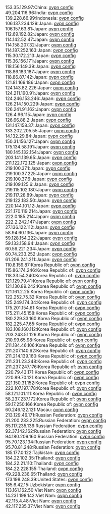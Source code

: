 153.35.129.97:China: [ovpn config](vpn/153_35_129_97.ovpn)  
49.204.116.96:India: [ovpn config](vpn/49_204_116_96.ovpn)  
139.228.66.99:Indonesia: [ovpn config](vpn/139_228_66_99.ovpn)  
106.137.234.129:Japan: [ovpn config](vpn/106_137_234_129.ovpn)  
106.157.63.81:Japan: [ovpn config](vpn/106_157_63_81.ovpn)  
112.69.192.82:Japan: [ovpn config](vpn/112_69_192_82.ovpn)  
114.142.52.47:Japan: [ovpn config](vpn/114_142_52_47.ovpn)  
114.158.207.32:Japan: [ovpn config](vpn/114_158_207_32.ovpn)  
114.187.252.163:Japan: [ovpn config](vpn/114_187_252_163.ovpn)  
115.30.172.213:Japan: [ovpn config](vpn/115_30_172_213.ovpn)  
115.36.156.171:Japan: [ovpn config](vpn/115_36_156_171.ovpn)  
118.156.149.39:Japan: [ovpn config](vpn/118_156_149_39.ovpn)  
118.86.183.187:Japan: [ovpn config](vpn/118_86_183_187.ovpn)  
118.86.87.142:Japan: [ovpn config](vpn/118_86_87_142.ovpn)  
121.81.169.186:Japan: [ovpn config](vpn/121_81_169_186.ovpn)  
124.143.82.226:Japan: [ovpn config](vpn/124_143_82_226.ovpn)  
124.211.190.91:Japan: [ovpn config](vpn/124_211_190_91.ovpn)  
124.246.153.246:Japan: [ovpn config](vpn/124_246_153_246.ovpn)  
126.214.150.229:Japan: [ovpn config](vpn/126_214_150_229.ovpn)  
126.241.91.162:Japan: [ovpn config](vpn/126_241_91_162.ovpn)  
126.4.96.115:Japan: [ovpn config](vpn/126_4_96_115.ovpn)  
126.66.88.2:Japan: [ovpn config](vpn/126_66_88_2.ovpn)  
131.147.158.37:Japan: [ovpn config](vpn/131_147_158_37.ovpn)  
133.202.205.55:Japan: [ovpn config](vpn/133_202_205_55.ovpn)  
14.132.29.84:Japan: [ovpn config](vpn/14_132_29_84.ovpn)  
150.31.156.127:Japan: [ovpn config](vpn/150_31_156_127.ovpn)  
175.134.58.191:Japan: [ovpn config](vpn/175_134_58_191.ovpn)  
180.145.132.154:Japan: [ovpn config](vpn/180_145_132_154.ovpn)  
203.141.139.65:Japan: [ovpn config](vpn/203_141_139_65.ovpn)  
211.122.172.125:Japan: [ovpn config](vpn/211_122_172_125.ovpn)  
219.100.37.1:Japan: [ovpn config](vpn/219_100_37_1.ovpn)  
219.100.37.225:Japan: [ovpn config](vpn/219_100_37_225.ovpn)  
219.100.37.6:Japan: [ovpn config](vpn/219_100_37_6.ovpn)  
219.109.125.6:Japan: [ovpn config](vpn/219_109_125_6.ovpn)  
219.115.102.180:Japan: [ovpn config](vpn/219_115_102_180.ovpn)  
219.117.28.89:Japan: [ovpn config](vpn/219_117_28_89.ovpn)  
219.122.183.50:Japan: [ovpn config](vpn/219_122_183_50.ovpn)  
220.144.101.12:Japan: [ovpn config](vpn/220_144_101_12.ovpn)  
221.170.119.214:Japan: [ovpn config](vpn/221_170_119_214.ovpn)  
222.0.185.214:Japan: [ovpn config](vpn/222_0_185_214.ovpn)  
222.2.242.147:Japan: [ovpn config](vpn/222_2_242_147.ovpn)  
27.136.122.112:Japan: [ovpn config](vpn/27_136_122_112.ovpn)  
58.94.60.136:Japan: [ovpn config](vpn/58_94_60_136.ovpn)  
59.128.154.222:Japan: [ovpn config](vpn/59_128_154_222.ovpn)  
59.133.158.94:Japan: [ovpn config](vpn/59_133_158_94.ovpn)  
60.56.221.234:Japan: [ovpn config](vpn/60_56_221_234.ovpn)  
60.74.233.252:Japan: [ovpn config](vpn/60_74_233_252.ovpn)  
61.206.241.211:Japan: [ovpn config](vpn/61_206_241_211.ovpn)  
110.8.159.87:Korea Republic of: [ovpn config](vpn/110_8_159_87.ovpn)  
115.86.174.246:Korea Republic of: [ovpn config](vpn/115_86_174_246.ovpn)  
118.33.54.240:Korea Republic of: [ovpn config](vpn/118_33_54_240.ovpn)  
121.129.79.41:Korea Republic of: [ovpn config](vpn/121_129_79_41.ovpn)  
121.130.89.242:Korea Republic of: [ovpn config](vpn/121_130_89_242.ovpn)  
121.161.2.25:Korea Republic of: [ovpn config](vpn/121_161_2_25.ovpn)  
122.252.75.32:Korea Republic of: [ovpn config](vpn/122_252_75_32.ovpn)  
125.249.174.34:Korea Republic of: [ovpn config](vpn/125_249_174_34.ovpn)  
175.201.154.61:Korea Republic of: [ovpn config](vpn/175_201_154_61.ovpn)  
175.211.45.158:Korea Republic of: [ovpn config](vpn/175_211_45_158.ovpn)  
180.229.33.160:Korea Republic of: [ovpn config](vpn/180_229_33_160.ovpn)  
182.225.47.65:Korea Republic of: [ovpn config](vpn/182_225_47_65.ovpn)  
183.108.160.112:Korea Republic of: [ovpn config](vpn/183_108_160_112.ovpn)  
203.243.51.126:Korea Republic of: [ovpn config](vpn/203_243_51_126.ovpn)  
210.99.65.98:Korea Republic of: [ovpn config](vpn/210_99_65_98.ovpn)  
211.184.46.106:Korea Republic of: [ovpn config](vpn/211_184_46_106.ovpn)  
211.207.140.62:Korea Republic of: [ovpn config](vpn/211_207_140_62.ovpn)  
211.214.139.160:Korea Republic of: [ovpn config](vpn/211_214_139_160.ovpn)  
211.231.23.248:Korea Republic of: [ovpn config](vpn/211_231_23_248.ovpn)  
211.237.247.176:Korea Republic of: [ovpn config](vpn/211_237_247_176.ovpn)  
220.79.43.171:Korea Republic of: [ovpn config](vpn/220_79_43_171.ovpn)  
220.89.70.121:Korea Republic of: [ovpn config](vpn/220_89_70_121.ovpn)  
221.150.31.152:Korea Republic of: [ovpn config](vpn/221_150_31_152.ovpn)  
222.107.197.178:Korea Republic of: [ovpn config](vpn/222_107_197_178.ovpn)  
58.121.101.111:Korea Republic of: [ovpn config](vpn/58_121_101_111.ovpn)  
58.237.237.172:Korea Republic of: [ovpn config](vpn/58_237_237_172.ovpn)  
59.17.250.166:Korea Republic of: [ovpn config](vpn/59_17_250_166.ovpn)  
60.246.122.121:Macau: [ovpn config](vpn/60_246_122_121.ovpn)  
213.129.46.171:Russian Federation: [ovpn config](vpn/213_129_46_171.ovpn)  
31.200.233.225:Russian Federation: [ovpn config](vpn/31_200_233_225.ovpn)  
85.117.235.136:Russian Federation: [ovpn config](vpn/85_117_235_136.ovpn)  
92.37.142.162:Russian Federation: [ovpn config](vpn/92_37_142_162.ovpn)  
94.180.209.160:Russian Federation: [ovpn config](vpn/94_180_209_160.ovpn)  
95.70.123.134:Russian Federation: [ovpn config](vpn/95_70_123_134.ovpn)  
95.70.81.248:Russian Federation: [ovpn config](vpn/95_70_81_248.ovpn)  
185.177.0.122:Tajikistan: [ovpn config](vpn/185_177_0_122.ovpn)  
184.22.102.35:Thailand: [ovpn config](vpn/184_22_102_35.ovpn)  
184.22.21.110:Thailand: [ovpn config](vpn/184_22_21_110.ovpn)  
184.22.228.155:Thailand: [ovpn config](vpn/184_22_228_155.ovpn)  
49.228.236.65:Thailand: [ovpn config](vpn/49_228_236_65.ovpn)  
173.198.248.39:United States: [ovpn config](vpn/173_198_248_39.ovpn)  
185.6.42.15:Uzbekistan: [ovpn config](vpn/185_6_42_15.ovpn)  
113.161.162.50:Viet Nam: [ovpn config](vpn/113_161_162_50.ovpn)  
14.231.198.142:Viet Nam: [ovpn config](vpn/14_231_198_142.ovpn)  
42.115.4.48:Viet Nam: [ovpn config](vpn/42_115_4_48.ovpn)  
42.117.235.37:Viet Nam: [ovpn config](vpn/42_117_235_37.ovpn)  

